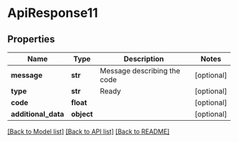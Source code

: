# ApiResponse11

## Properties
Name | Type | Description | Notes
------------ | ------------- | ------------- | -------------
**message** | **str** | Message describing the code | [optional] 
**type** | **str** | Ready | [optional] 
**code** | **float** |  | [optional] 
**additional_data** | **object** |  | [optional] 

[[Back to Model list]](../README.md#documentation-for-models) [[Back to API list]](../README.md#documentation-for-api-endpoints) [[Back to README]](../README.md)


